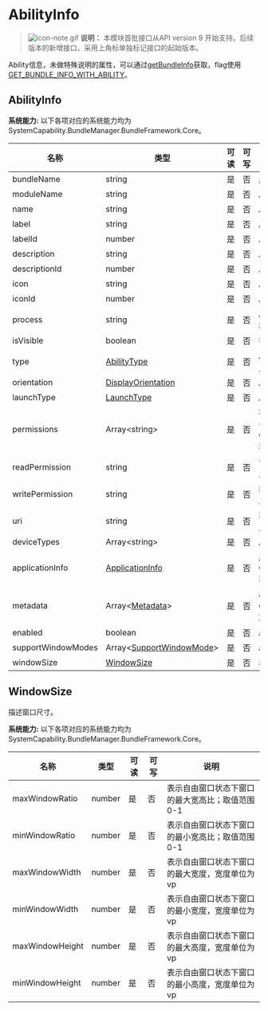 # AbilityInfo

> ![icon-note.gif](public_sys-resources/icon-note.gif) **说明：**
> 本模块首批接口从API version 9 开始支持。后续版本的新增接口，采用上角标单独标记接口的起始版本。

Ability信息，未做特殊说明的属性，可以通过[getBundleInfo](js-apis-bundleManager.md#bundlemanagergetbundleinfo)获取，flag使用[GET_BUNDLE_INFO_WITH_ABILITY](https://gitee.com/openharmony/docs/blob/master/zh-cn/application-dev/reference/apis/js-apis-bundleManager.md#bundleflag)。

## AbilityInfo

 **系统能力:** 以下各项对应的系统能力均为SystemCapability.BundleManager.BundleFramework.Core。

| 名称                  | 类型                                                     | 可读 | 可写 | 说明                                      |
| --------------------- | -------------------------------------------------------- | ---- | ---- | ----------------------------------------- |
| bundleName            | string                                                   | 是   | 否   | 应用包名                                  |
| moduleName            | string                                                   | 是   | 否   | Ability所属的HAP包的名称                  |
| name                  | string                                                   | 是   | 否   | Ability名称                               |
| label                 | string                                                   | 是   | 否   | Ability对用户显示的名称                   |
| labelId               | number                                                   | 是   | 否   | Ability的标签资源id                      |
| description           | string                                                   | 是   | 否   | Ability的描述                             |
| descriptionId         | number                                                   | 是   | 否   | Ability的描述资源id                       |
| icon                  | string                                                   | 是   | 否   | Ability的图标资源文件索引                 |
| iconId                | number                                                   | 是   | 否   | Ability的图标资源id                       |
| process               | string                                                   | 是   | 否   | Ability的进程，如果不设置，默认为包的名称 |
| isVisible             | boolean                                                  | 是   | 否   | 判断Ability是否可以被其他应用调用         |
| type                  | [AbilityType](js-apis-bundleManager.md#abilitytype)      | 是   | 否   | Ability类型<br />此属性仅可在FA模型下使用            |
| orientation           | [DisplayOrientation](js-apis-bundleManager.md#displayorientation)  | 是   | 否   | Ability的显示模式                         |
| launchType            | [LaunchType](js-apis-bundleManager.md#launchtype)        | 是   | 否   | Ability的启动模式                         |
| permissions           | Array\<string>                                           | 是   | 否   | 被其他应用Ability调用时需要申请的权限集合，通过传入GET_ABILITY_INFO_WITH_PERMISSION获取 |
| readPermission        | string                                                   | 是   | 否   | 读取Ability数据所需的权限<br />此属性仅可在FA模型下使用 |
| writePermission       | string                                                   | 是   | 否   | 向Ability写数据所需的权限<br />此属性仅可在FA模型下使用 |
| uri                   | string                                                   | 是   | 否   | 获取Ability的统一资源标识符（URI）<br />此属性仅可在FA模型下使用 |
| deviceTypes           | Array\<string>                                           | 是   | 否   | Ability支持的设备类型                     |
| applicationInfo       | [ApplicationInfo](js-apis-bundleManager-applicationInfo.md)     | 是   | 否   | 应用程序的配置信息，通过传入GET_ABILITY_INFO_WITH_APPLICATION获取 |
| metadata              | Array\<[Metadata](js-apis-bundleManager-metadata.md)>           | 是   | 否   | ability的元信息，通过传入GET_ABILITY_INFO_WITH_METADATA获取 |
| enabled               | boolean                                                  | 是   | 否   | ability是否可用                           |
| supportWindowModes    | Array\<[SupportWindowMode](js-apis-bundleManager.md#supportwindowmode)> | 是   | 否   | ability支持的窗口模式                      |
| windowSize|[WindowSize](#windowsize)                                            |    是   | 否   | 表示窗口尺寸|

## WindowSize

描述窗口尺寸。

 **系统能力:** 以下各项对应的系统能力均为SystemCapability.BundleManager.BundleFramework.Core。

| 名称               | 类型    | 可读 | 可写 | 说明                               |
| -------------------| ------- | ---- | ---- | ---------------------------------- |
| maxWindowRatio     | number  | 是   | 否   | 表示自由窗口状态下窗口的最大宽高比；取值范围0-1 |
| minWindowRatio     | number  | 是   | 否   | 表示自由窗口状态下窗口的最小宽高比；取值范围0-1 |
| maxWindowWidth     | number  | 是   | 否   | 表示自由窗口状态下窗口的最大宽度，宽度单位为vp |
| minWindowWidth     | number  | 是   | 否   | 表示自由窗口状态下窗口的最小宽度，宽度单位为vp |
| maxWindowHeight    | number  | 是   | 否   | 表示自由窗口状态下窗口的最大高度，宽度单位为vp |
| minWindowHeight    | number  | 是   | 否   | 表示自由窗口状态下窗口的最小高度，宽度单位为vp |
